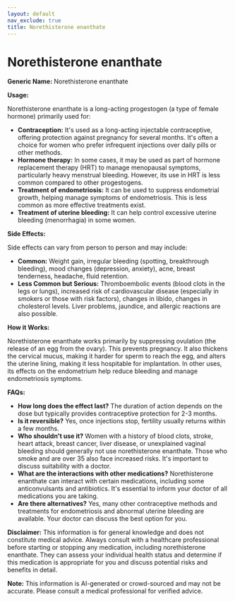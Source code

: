 ```yaml
---
layout: default
nav_exclude: true
title: Norethisterone enanthate
---
```


# Norethisterone enanthate

**Generic Name:** Norethisterone enanthate

**Usage:**

Norethisterone enanthate is a long-acting progestogen (a type of female hormone) primarily used for:

* **Contraception:**  It's used as a long-acting injectable contraceptive, offering protection against pregnancy for several months.  It's often a choice for women who prefer infrequent injections over daily pills or other methods.
* **Hormone therapy:** In some cases, it may be used as part of hormone replacement therapy (HRT) to manage menopausal symptoms, particularly heavy menstrual bleeding. However, its use in HRT is less common compared to other progestogens.
* **Treatment of endometriosis:**  It can be used to suppress endometrial growth, helping manage symptoms of endometriosis.  This is less common as more effective treatments exist.
* **Treatment of uterine bleeding:** It can help control excessive uterine bleeding (menorrhagia) in some women.


**Side Effects:**

Side effects can vary from person to person and may include:

* **Common:** Weight gain, irregular bleeding (spotting, breakthrough bleeding), mood changes (depression, anxiety), acne, breast tenderness, headache, fluid retention.
* **Less Common but Serious:** Thromboembolic events (blood clots in the legs or lungs), increased risk of cardiovascular disease (especially in smokers or those with risk factors), changes in libido, changes in cholesterol levels.  Liver problems, jaundice, and allergic reactions are also possible.


**How it Works:**

Norethisterone enanthate works primarily by suppressing ovulation (the release of an egg from the ovary).  This prevents pregnancy.  It also thickens the cervical mucus, making it harder for sperm to reach the egg, and alters the uterine lining, making it less hospitable for implantation. In other uses, its effects on the endometrium help reduce bleeding and manage endometriosis symptoms.


**FAQs:**

* **How long does the effect last?** The duration of action depends on the dose but typically provides contraceptive protection for 2-3 months.
* **Is it reversible?** Yes, once injections stop, fertility usually returns within a few months.
* **Who shouldn't use it?**  Women with a history of blood clots, stroke, heart attack, breast cancer, liver disease, or unexplained vaginal bleeding should generally not use norethisterone enanthate.  Those who smoke and are over 35 also face increased risks.  It's important to discuss suitability with a doctor.
* **What are the interactions with other medications?** Norethisterone enanthate can interact with certain medications, including some anticonvulsants and antibiotics. It's essential to inform your doctor of all medications you are taking.
* **Are there alternatives?**  Yes, many other contraceptive methods and treatments for endometriosis and abnormal uterine bleeding are available.  Your doctor can discuss the best option for you.


**Disclaimer:** This information is for general knowledge and does not constitute medical advice.  Always consult with a healthcare professional before starting or stopping any medication, including norethisterone enanthate. They can assess your individual health status and determine if this medication is appropriate for you and discuss potential risks and benefits in detail.


**Note:** This information is AI-generated or crowd-sourced and may not be accurate. Please consult a medical professional for verified advice.